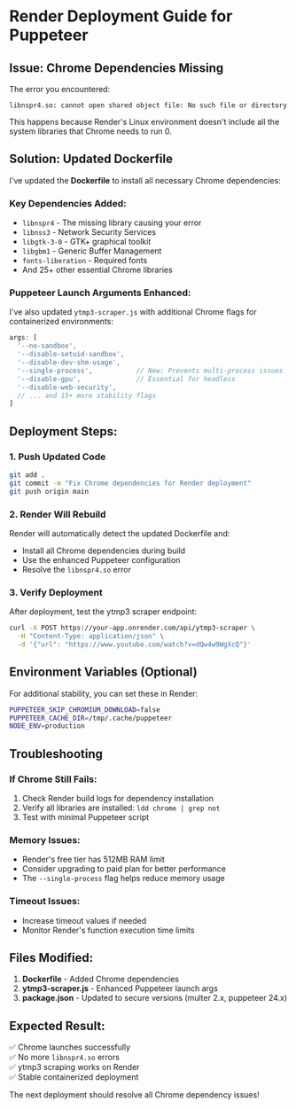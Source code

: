 # Render Deployment Guide for Puppeteer

## Issue: Chrome Dependencies Missing

The error you encountered:
```
libnspr4.so: cannot open shared object file: No such file or directory
```

This happens because Render's Linux environment doesn't include all the system libraries that Chrome needs to run <mcreference link="https://pptr.dev/troubleshooting" index="0">0</mcreference>.

## Solution: Updated Dockerfile

I've updated the **Dockerfile** to install all necessary Chrome dependencies:

### Key Dependencies Added:
- `libnspr4` - The missing library causing your error
- `libnss3` - Network Security Services
- `libgtk-3-0` - GTK+ graphical toolkit
- `libgbm1` - Generic Buffer Management
- `fonts-liberation` - Required fonts
- And 25+ other essential Chrome libraries

### Puppeteer Launch Arguments Enhanced:

I've also updated `ytmp3-scraper.js` with additional Chrome flags for containerized environments:

```javascript
args: [
  '--no-sandbox',
  '--disable-setuid-sandbox', 
  '--disable-dev-shm-usage',
  '--single-process',           // New: Prevents multi-process issues
  '--disable-gpu',              // Essential for headless
  '--disable-web-security',
  // ... and 15+ more stability flags
]
```

## Deployment Steps:

### 1. Push Updated Code
```bash
git add .
git commit -m "Fix Chrome dependencies for Render deployment"
git push origin main
```

### 2. Render Will Rebuild
Render will automatically detect the updated Dockerfile and:
- Install all Chrome dependencies during build
- Use the enhanced Puppeteer configuration
- Resolve the `libnspr4.so` error

### 3. Verify Deployment
After deployment, test the ytmp3 scraper endpoint:
```bash
curl -X POST https://your-app.onrender.com/api/ytmp3-scraper \
  -H "Content-Type: application/json" \
  -d '{"url": "https://www.youtube.com/watch?v=dQw4w9WgXcQ"}'
```

## Environment Variables (Optional)

For additional stability, you can set these in Render:

```bash
PUPPETEER_SKIP_CHROMIUM_DOWNLOAD=false
PUPPETEER_CACHE_DIR=/tmp/.cache/puppeteer
NODE_ENV=production
```

## Troubleshooting

### If Chrome Still Fails:
1. Check Render build logs for dependency installation
2. Verify all libraries are installed: `ldd chrome | grep not`
3. Test with minimal Puppeteer script

### Memory Issues:
- Render's free tier has 512MB RAM limit
- Consider upgrading to paid plan for better performance
- The `--single-process` flag helps reduce memory usage

### Timeout Issues:
- Increase timeout values if needed
- Monitor Render's function execution time limits

## Files Modified:

1. **Dockerfile** - Added Chrome dependencies
2. **ytmp3-scraper.js** - Enhanced Puppeteer launch args
3. **package.json** - Updated to secure versions (multer 2.x, puppeteer 24.x)

## Expected Result:

✅ Chrome launches successfully  
✅ No more `libnspr4.so` errors  
✅ ytmp3 scraping works on Render  
✅ Stable containerized deployment  

The next deployment should resolve all Chrome dependency issues!